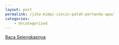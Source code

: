 ```yaml
---
layout: post
permalink: /jika-mimpi-cincin-patah-pertanda-apa/
categories:
    - Uncategorized
---
```


[Baca Selengkapnya](/02)